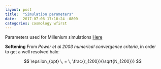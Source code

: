 ```yaml
---
layout: post
title:  "Simulation parameters"
date:   2017-07-06 17:10:24 -0800
categories: cosmology wfirst
---
```


Parameters used for Millenium simulations [Here](http://gavo.mpa-garching.mpg.de/Millennium/Help/simulation)

**Softening**
From *Power et al 2003 numerical convergence criteria*, in order to get a well resolved halo:

$$ \epsilon_{opt} \, = \, \frac{r_{200}}{\sqrt{N_{200}}} $$
